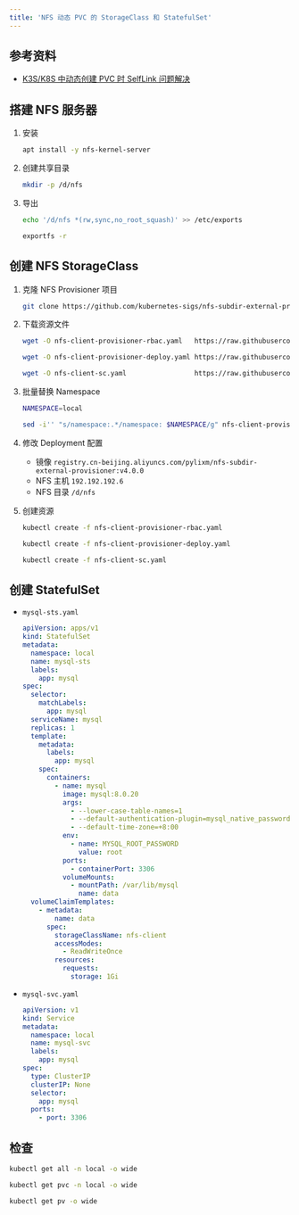 ```yaml
---
title: 'NFS 动态 PVC 的 StorageClass 和 StatefulSet'
---
```


## 参考资料

-   [K3S/K8S 中动态创建 PVC 时 SelfLink 问题解决](https://zhuanlan.zhihu.com/p/468467734)

## 搭建 NFS 服务器

1. 安装

    ```bash
    apt install -y nfs-kernel-server
    ```

2. 创建共享目录

    ```bash
    mkdir -p /d/nfs
    ```

3. 导出

    ```bash
    echo '/d/nfs *(rw,sync,no_root_squash)' >> /etc/exports

    exportfs -r
    ```

## 创建 NFS StorageClass

1. 克隆 NFS Provisioner 项目

    ```bash
    git clone https://github.com/kubernetes-sigs/nfs-subdir-external-provisioner.git
    ```

2. 下载资源文件

    ```bash
    wget -O nfs-client-provisioner-rbac.yaml   https://raw.githubusercontent.com/kubernetes-sigs/nfs-subdir-external-provisioner/master/deploy/rbac.yaml

    wget -O nfs-client-provisioner-deploy.yaml https://raw.githubusercontent.com/kubernetes-sigs/nfs-subdir-external-provisioner/master/deploy/deployment.yaml

    wget -O nfs-client-sc.yaml                 https://raw.githubusercontent.com/kubernetes-sigs/nfs-subdir-external-provisioner/master/deploy/class.yaml
    ```

3. 批量替换 Namespace

    ```bash
    NAMESPACE=local

    sed -i'' "s/namespace:.*/namespace: $NAMESPACE/g" nfs-client-provisioner-deploy.yaml nfs-client-provisioner-rbac.yaml
    ```

4. 修改 Deployment 配置

    - 镜像 `registry.cn-beijing.aliyuncs.com/pylixm/nfs-subdir-external-provisioner:v4.0.0`
    - NFS 主机 `192.192.192.6`
    - NFS 目录 `/d/nfs`

5. 创建资源

    ```bash
    kubectl create -f nfs-client-provisioner-rbac.yaml

    kubectl create -f nfs-client-provisioner-deploy.yaml

    kubectl create -f nfs-client-sc.yaml
    ```

## 创建 StatefulSet

-   `mysql-sts.yaml`

    ```yaml
    apiVersion: apps/v1
    kind: StatefulSet
    metadata:
      namespace: local
      name: mysql-sts
      labels:
        app: mysql
    spec:
      selector:
        matchLabels:
          app: mysql
      serviceName: mysql
      replicas: 1
      template:
        metadata:
          labels:
            app: mysql
        spec:
          containers:
            - name: mysql
              image: mysql:8.0.20
              args:
                - --lower-case-table-names=1
                - --default-authentication-plugin=mysql_native_password
                - --default-time-zone=+8:00
              env:
                - name: MYSQL_ROOT_PASSWORD
                  value: root
              ports:
                - containerPort: 3306
              volumeMounts:
                - mountPath: /var/lib/mysql
                  name: data
      volumeClaimTemplates:
        - metadata:
            name: data
          spec:
            storageClassName: nfs-client
            accessModes:
              - ReadWriteOnce
            resources:
              requests:
                storage: 1Gi
    ```

-   `mysql-svc.yaml`

    ```yaml
    apiVersion: v1
    kind: Service
    metadata:
      namespace: local
      name: mysql-svc
      labels:
        app: mysql
    spec:
      type: ClusterIP
      clusterIP: None
      selector:
        app: mysql
      ports:
        - port: 3306
    ```

## 检查

```bash
kubectl get all -n local -o wide

kubectl get pvc -n local -o wide

kubectl get pv -o wide
```
